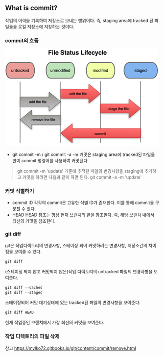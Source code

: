 ## What is commit?
작업의 이력을 기록하여 저장소로 보내는 행위이다. 즉, staging area에 tracked 된 파일들을 로컬 저장소에 저장하는 것이다.

### commit의 흐름
![commit_flow](../assets/git_commit.png)

- git commit -m / git commit -a -m
커밋은 staging area에 tracked된 파일들 만이 commit 명령어를 사용하여 커밋된다.
> git commit -m 'update'
기존에 추적한 파일의 변경사항을 staging에 추가하고 커밋을 하려면 다음과 같이 하면 된다.
> git commit -a -m 'update'

### 커밋 식별하기
- commit ID
각각의 commit은 고유한 식별 ID가 존재한다. 이를 통해 commit을 구분할 수 있다.
- HEAD
HEAD 참조는 항상 현재 브랜치의 끝을 참조한다. 즉, 해당 브랜치 내에서 최신의 커밋을 참조한다.
 
### git diff
git은 작업디렉토리의 변경사항, 스테이징 되어 커밋하려는 변경사항, 저장소간의 차이점을 보여줄 수 있다. 
```python
git diff
``` 
(스테이징 되지 않고 커밋되지 않은)작업 디렉토리의 untracked 파일의 변경사항을 보여준다.
```python
git diff --cached
git diff --staged
```
스테이징되어 커밋 대기상태에 있는 tracked된 파일의 변경사항을 보여준다.
```python
git diff HEAD
```
현재 작업중인 브랜치에서 가장 최신의 커밋을 보여준다.

### 작업 디렉토리의 파일 삭제

참고 https://mylko72.gitbooks.io/git/content/commit/remove.html
